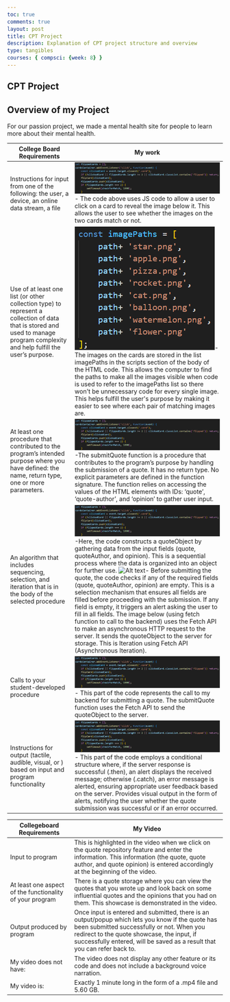 ```yaml
---
toc: true
comments: true
layout: post
title: CPT Project
description: Explanation of CPT project structure and overview
type: tangibles
courses: { compsci: {week: 8} }
---
```

## CPT Project

## Overview of my Project

For our passion project, we made a mental health site for people to learn more about their mental health. 

<table>
  <thead>
    <tr>
      <th>College Board Requirements</th>
      <th>My work</th>
    </tr>
  </thead>
  <tbody>
    <tr>
      <td>Instructions for input from one of the following: the user, a device, an online data stream, a file</td>
      <td><img src="Screenshot (197).png" alt="Alt text" /> - The code above uses JS code to allow a user to click on a card to reveal the image below it. This allows the user to see whether the images on the two cards match or not.</td>
    </tr>
    <tr>
      <td>Use of at least one list (or other collection type) to represent a collection of data that is stored and used to manage program complexity and help fulfill the user’s purpose.</td>
      <td><img src="Screenshot (198).png" alt="Alt text" />- The images on the cards are stored in the list imagePaths in the scripts section of the body of the HTML code. This allows the computer to find the paths to make all the images visible when code is used to refer to the imagePaths list so there won't be unnecessary code for every single image. This helps fulfill the user's purpose by making it easier to see where each pair of matching images are.</td>
    </tr>
    <tr>
      <td>At least one procedure that contributed to the program’s intended purpose where you have defined: the name, return type, one or more parameters.</td>
      <td><img src="Screenshot (197).png" alt="Alt text" />-The submitQuote function is a procedure that contributes to the program’s purpose by handling the submission of a quote. It has no return type. No explicit parameters are defined in the function signature. The function relies on accessing the values of the HTML elements with IDs: ‘quote’, ‘quote-author’, and ‘opinion’ to gather user input.</td>
    </tr>
    <tr>
      <td>An algorithm that includes sequencing, selection, and iteration that is in the body of the selected procedure</td>
      <td><img src="Screenshot (197).png" alt="Alt text" /> -Here, the code constructs a quoteObject by gathering data from the input fields (quote, quoteAuthor, and opinion). This is a sequential process where the data is organized into an object for further use. <img src="/pb2csp/images/blog5.png" alt="Alt text" />- Before submitting the quote, the code checks if any of the required fields (quote, quoteAuthor, opinion) are empty. This is a selection mechanism that ensures all fields are filled before proceeding with the submission. If any field is empty, it triggers an alert asking the user to fill in all fields. The image below (using fetch function to call to the backend) uses the Fetch API to make an asynchronous HTTP request to the server. It sends the quoteObject to the server for storage. This is Iteration using Fetch API (Asynchronous Iteration).</td>
    </tr>
    <tr>
      <td>Calls to your student-developed procedure</td>
      <td><img src="Screenshot (197).png" alt="Alt text" />- This part of the code represents the call to my backend for submitting a quote. The submitQuote function uses the Fetch API to send the quoteObject to the server.</td>
    </tr>
    <tr>
      <td>Instructions for output (tactile, audible, visual, or ) based on input and program functionality</td>
      <td><img src="Screenshot (197).png" alt="Alt text" /> - This part of the code employs a conditional structure where, if the server response is successful (.then), an alert displays the received message; otherwise (.catch), an error message is alerted, ensuring appropriate user feedback based on the server. Provides visual output in the form of alerts, notifying the user whether the quote submission was successful or if an error occurred.</td>
    </tr>
  </tbody>
</table>

<table>
  <thead>
    <tr>
      <th>Collegeboard Requirements</th>
      <th>My Video</th>
    </tr>
  </thead>
  <tbody>
    <tr>
      <td>Input to program</td>
      <td>This is highlighted in the video when we click on the quote repository feature and enter the information. This information (the quote, quote author, and quote opinion) is entered accordingly at the beginning of the video.</td>
    </tr>
    <tr>
      <td>At least one aspect of the functionality of your program</td>
      <td>There is a quote storage where you can view the quotes that you wrote up and look back on some influential quotes and the opinions that you had on them. This showcase is demonstrated in the video.</td>
    </tr>
    <tr>
      <td>Output produced by program</td>
      <td>Once input is entered and submitted, there is an output/popup which lets you know if the quote has been submitted successfully or not. When you redirect to the quote showcase, the input, if successfully entered, will be saved as a result that you can refer back to.</td>
    </tr>
    <tr>
      <td>My video does not have:</td>
      <td>The video does not display any other feature or its code and does not include a background voice narration.</td>
    </tr>
    <tr>
      <td>My video is:</td>
      <td>Exactly 1 minute long in the form of a .mp4 file and 5.60 GB.</td>
    </tr>
  </tbody>
</table>